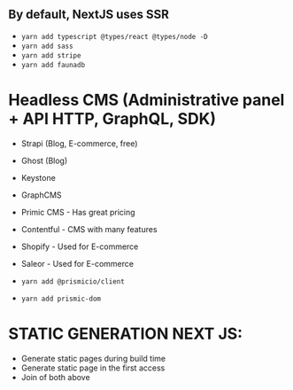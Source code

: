 ## By default, NextJS uses SSR
- `yarn add typescript @types/react @types/node -D`
- `yarn add sass`
- `yarn add stripe`
- `yarn add faunadb`

# Headless CMS (Administrative panel + API HTTP, GraphQL, SDK)
- Strapi (Blog, E-commerce, free)
- Ghost (Blog)
- Keystone

- GraphCMS
- Primic CMS - Has great pricing
- Contentful - CMS with many features

- Shopify - Used for E-commerce
- Saleor - Used for E-commerce

- `yarn add @prismicio/client`
- `yarn add prismic-dom`

# STATIC GENERATION NEXT JS:
- Generate static pages during build time
- Generate static page in the first access
- Join of both above

